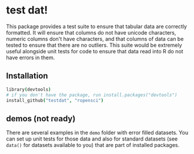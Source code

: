 # test dat!

This package provides a test suite to ensure that tabular data are correctly formatted. It will ensure that columns do not have unicode characters, numeric columns don't have characters, and that columns of data can be tested to ensure that there are no outliers. This suite would be extremely useful alongside unit tests for code to ensure that data read into R do not have errors in them.


## Installation

```coffee
library(devtools)
# if you don't have the package, run install.packages("devtools")
install_github("testdat", "ropensci")
```

## demos (not ready)
There are several examples in the `demo` folder with error filled datasets. You can set up unit tests for those data and also for standard datasets (see `data()` for datasets available to you) that are part of installed packages.



